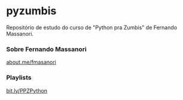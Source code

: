 # pyzumbis
Repositório de estudo do curso de "Python pra Zumbis" de Fernando Massanori.

### Sobre Fernando Massanori
[about.me/fmasanori](https://about.me/fmasanori)

### Playlists
[bit.ly/PPZPython](https://www.youtube.com/channel/UCripRddD4BnaMcU833ExuwA/playlists)
